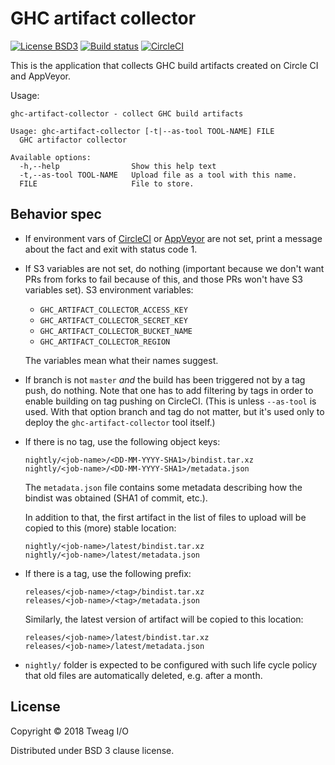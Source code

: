 # GHC artifact collector

[![License BSD3](https://img.shields.io/badge/license-BSD3-brightgreen.svg)](http://opensource.org/licenses/BSD-3-Clause)
[![Build status](https://ci.appveyor.com/api/projects/status/jxrewpla45r1n04g/branch/master?svg=true)](https://ci.appveyor.com/project/mboes/ghc-artifact-collector/branch/master)
[![CircleCI](https://circleci.com/gh/tweag/ghc-artifact-collector/tree/master.svg?style=svg)](https://circleci.com/gh/tweag/ghc-artifact-collector/tree/master)

This is the application that collects GHC build artifacts created on Circle
CI and AppVeyor.

Usage:

```
ghc-artifact-collector - collect GHC build artifacts

Usage: ghc-artifact-collector [-t|--as-tool TOOL-NAME] FILE
  GHC artifactor collector

Available options:
  -h,--help                Show this help text
  -t,--as-tool TOOL-NAME   Upload file as a tool with this name.
  FILE                     File to store.
```

## Behavior spec

* If environment vars of [CircleCI](https://circleci.com/docs/2.0/env-vars/)
  or [AppVeyor](https://www.appveyor.com/docs/environment-variables/) are
  not set, print a message about the fact and exit with status code 1.

* If S3 variables are not set, do nothing (important because we don't want
  PRs from forks to fail because of this, and those PRs won't have S3
  variables set). S3 environment variables:

  * `GHC_ARTIFACT_COLLECTOR_ACCESS_KEY`
  * `GHC_ARTIFACT_COLLECTOR_SECRET_KEY`
  * `GHC_ARTIFACT_COLLECTOR_BUCKET_NAME`
  * `GHC_ARTIFACT_COLLECTOR_REGION`

  The variables mean what their names suggest.

* If branch is not `master` *and* the build has been triggered not by a tag
  push, do nothing. Note that one has to add filtering by tags in order to
  enable building on tag pushing on CircleCI. (This is unless `--as-tool` is
  used. With that option branch and tag do not matter, but it's used only to
  deploy the `ghc-artifact-collector` tool itself.)

* If there is no tag, use the following object keys:

  ```
  nightly/<job-name>/<DD-MM-YYYY-SHA1>/bindist.tar.xz
  nightly/<job-name>/<DD-MM-YYYY-SHA1>/metadata.json
  ```

  The `metadata.json` file contains some metadata describing how the bindist
  was obtained (SHA1 of commit, etc.).

  In addition to that, the first artifact in the list of files to upload
  will be copied to this (more) stable location:

  ```
  nightly/<job-name>/latest/bindist.tar.xz
  nightly/<job-name>/latest/metadata.json
  ```

* If there is a tag, use the following prefix:

  ```
  releases/<job-name>/<tag>/bindist.tar.xz
  releases/<job-name>/<tag>/metadata.json
  ```

  Similarly, the latest version of artifact will be copied to this location:

  ```
  releases/<job-name>/latest/bindist.tar.xz
  releases/<job-name>/latest/metadata.json
  ```

* `nightly/` folder is expected to be configured with such life cycle policy
  that old files are automatically deleted, e.g. after a month.

## License

Copyright © 2018 Tweag I/O

Distributed under BSD 3 clause license.
